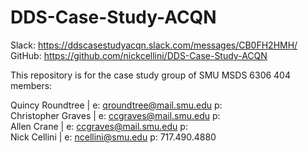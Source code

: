 # DDS-Case-Study-ACQN  

Slack:    https://ddscasestudyacqn.slack.com/messages/CB0FH2HMH/  
GitHub:   https://github.com/nickcellini/DDS-Case-Study-ACQN  
 
This repository is for the case study group of SMU MSDS 6306 404 members:  

Quincy Roundtree                | e: qroundtree@mail.smu.edu  p:   
Christopher Graves              | e: ccgraves@mail.smu.edu    p:   
Allen Crane                     | e: ccgraves@mail.smu.edu    p:   
Nick Cellini                    | e: ncellini@smu.edu         p: 717.490.4880  
